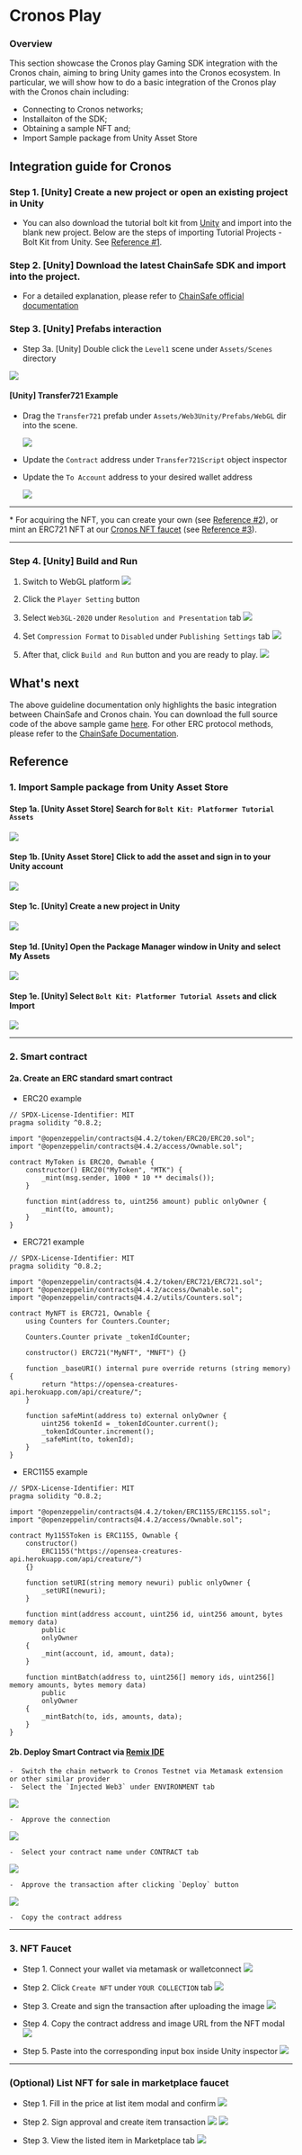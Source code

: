 # Cronos Play

### Overview

This section showcase the Cronos play Gaming SDK integration with the Cronos chain, aiming to bring Unity games into the Cronos ecosystem. In particular, we will show how to do a basic integration of the Cronos play with the Cronos chain including:

- Connecting to Cronos networks;
- Installaiton of the SDK;
- Obtaining a sample NFT and;
- Import Sample package from Unity Asset Store

## Integration guide for Cronos

### Step 1. [Unity] Create a new project or open an existing project in Unity

- You can also download the tutorial bolt kit from [Unity](https://assetstore.unity.com/packages/essentials/tutorial-projects/bolt-kit-platformer-tutorial-assets-168067) and import into the blank new project. Below are the steps of importing Tutorial Projects - Bolt Kit from Unity. See [Reference #1](#reference).

### Step 2. [Unity] Download the latest ChainSafe SDK and import into the project.

- For a detailed explanation, please refer to [ChainSafe official documentation](https://docs.gaming.chainsafe.io/installation)

### Step 3. [Unity] Prefabs interaction

- Step 3a. [Unity] Double click the `Level1` scene under `Assets/Scenes` directory

<img src="./assets/cronos-gamefi-integration-step3a.png" />

#### [Unity] Transfer721 Example

- Drag the `Transfer721` prefab under `Assets/Web3Unity/Prefabs/WebGL` dir into the scene.

  <img src="./assets/cronos-gamefi-integration-step6-1.png" />

- Update the `Contract` address under `Transfer721Script` object inspector
- Update the `To Account` address to your desired wallet address

  <img src="./assets/cronos-gamefi-integration-step6-2.png" />

---

\* For acquiring the NFT, you can create your own (see [Reference #2](#2-smart-contract)), or mint an ERC721 NFT at our [Cronos NFT faucet](https://cronos.org/nft-faucet) (see [Reference #3](#3-nft-faucet)).

---

### Step 4. [Unity] Build and Run

1. Switch to WebGL platform
   <img src="./assets/cronos-gamefi-integration-step8-1.png" />

2. Click the `Player Setting` button

3. Select `Web3GL-2020` under `Resolution and Presentation` tab
   <img src="./assets/cronos-gamefi-integration-step8-2.png" />

4. Set `Compression Format` to `Disabled` under `Publishing Settings` tab
   <img src="./assets/cronos-gamefi-integration-step8-3.png" />

5. After that, click `Build and Run` button and you are ready to play.
   <img src="./assets/cronos-gamefi-integration-step8-4.png" />

## What's next

The above guideline documentation only highlights the basic integration between ChainSafe and Cronos chain. You can download the full source code of the above sample game [here](https://github.com/crypto-org-chain/cronos-docs/blob/master/docs/play/assets/cronos-chainsafe-unity-sample.unitypackage.zip). For other ERC protocol methods, please refer to the [ChainSafe Documentation](https://chainsafe.github.io/game-docs/).

## Reference

### 1. Import Sample package from Unity Asset Store

#### Step 1a. [Unity Asset Store] Search for `Bolt Kit: Platformer Tutorial Assets`

<img src="./assets/cronos-gamefi-integration-step2a.png" />

#### Step 1b. [Unity Asset Store] Click to add the asset and sign in to your Unity account

<img src="./assets/cronos-gamefi-integration-step2b.png" />

#### Step 1c. [Unity] Create a new project in Unity

<img src="./assets/cronos-gamefi-integration-step2.png" />

#### Step 1d. [Unity] Open the Package Manager window in Unity and select My Assets

<img src="./assets/cronos-gamefi-integration-step2d.png" />

#### Step 1e. [Unity] Select `Bolt Kit: Platformer Tutorial Assets` and click Import

<img src="./assets/cronos-gamefi-integration-step2e.png" />

---

### 2. Smart contract

#### 2a. Create an ERC standard smart contract

- ERC20 example

```
// SPDX-License-Identifier: MIT
pragma solidity ^0.8.2;

import "@openzeppelin/contracts@4.4.2/token/ERC20/ERC20.sol";
import "@openzeppelin/contracts@4.4.2/access/Ownable.sol";

contract MyToken is ERC20, Ownable {
    constructor() ERC20("MyToken", "MTK") {
        _mint(msg.sender, 1000 * 10 ** decimals());
    }

    function mint(address to, uint256 amount) public onlyOwner {
        _mint(to, amount);
    }
}
```

- ERC721 example

```
// SPDX-License-Identifier: MIT
pragma solidity ^0.8.2;

import "@openzeppelin/contracts@4.4.2/token/ERC721/ERC721.sol";
import "@openzeppelin/contracts@4.4.2/access/Ownable.sol";
import "@openzeppelin/contracts@4.4.2/utils/Counters.sol";

contract MyNFT is ERC721, Ownable {
    using Counters for Counters.Counter;

    Counters.Counter private _tokenIdCounter;

    constructor() ERC721("MyNFT", "MNFT") {}

    function _baseURI() internal pure override returns (string memory) {
        return "https://opensea-creatures-api.herokuapp.com/api/creature/";
    }

    function safeMint(address to) external onlyOwner {
        uint256 tokenId = _tokenIdCounter.current();
        _tokenIdCounter.increment();
        _safeMint(to, tokenId);
    }
}

```

- ERC1155 example

```
// SPDX-License-Identifier: MIT
pragma solidity ^0.8.2;

import "@openzeppelin/contracts@4.4.2/token/ERC1155/ERC1155.sol";
import "@openzeppelin/contracts@4.4.2/access/Ownable.sol";

contract My1155Token is ERC1155, Ownable {
    constructor()
        ERC1155("https://opensea-creatures-api.herokuapp.com/api/creature/")
    {}

    function setURI(string memory newuri) public onlyOwner {
        _setURI(newuri);
    }

    function mint(address account, uint256 id, uint256 amount, bytes memory data)
        public
        onlyOwner
    {
        _mint(account, id, amount, data);
    }

    function mintBatch(address to, uint256[] memory ids, uint256[] memory amounts, bytes memory data)
        public
        onlyOwner
    {
        _mintBatch(to, ids, amounts, data);
    }
}

```

#### 2b. Deploy Smart Contract via [Remix IDE](https://remix.ethereum.org/)

    -  Switch the chain network to Cronos Testnet via Metamask extension or other similar provider
    -  Select the `Injected Web3` under ENVIRONMENT tab

   <img src="./assets/cronos-gamefi-integration-step5-1.png" />

    -  Approve the connection

   <img src="./assets/cronos-gamefi-integration-step5-2.png" />

    -  Select your contract name under CONTRACT tab

   <img src="./assets/cronos-gamefi-integration-step5-3.png" />

    -  Approve the transaction after clicking `Deploy` button

   <img src="./assets/cronos-gamefi-integration-step5-4.png" />

    -  Copy the contract address

---

### 3. NFT Faucet

- Step 1. Connect your wallet via metamask or walletconnect
  <img src="./assets/cronos-gamefi-integration-nft-fauct-1.png" />

- Step 2. Click `Create NFT` under `YOUR COLLECTION` tab
  <img src="./assets/cronos-gamefi-integration-nft-fauct-2.png" />

- Step 3. Create and sign the transaction after uploading the image
  <img src="./assets/cronos-gamefi-integration-nft-fauct-3.png" />

- Step 4. Copy the contract address and image URL from the NFT modal
  <img src="./assets/cronos-gamefi-integration-nft-fauct-4.png" />

- Step 5. Paste into the corresponding input box inside Unity inspector
  <img src="./assets/cronos-gamefi-integration-step6-2.png" />

---

### (Optional) List NFT for sale in marketplace faucet

- Step 1. Fill in the price at list item modal and confirm
  <img src="./assets/cronos-gamefi-integration-nft-fauct-5.png" />

- Step 2. Sign approval and create item transaction
  <img src="./assets/cronos-gamefi-integration-nft-fauct-6.png" />
  <img src="./assets/cronos-gamefi-integration-nft-fauct-7.png" />

- Step 3. View the listed item in Marketplace tab
  <img src="./assets/cronos-gamefi-integration-nft-fauct-8.png" />

